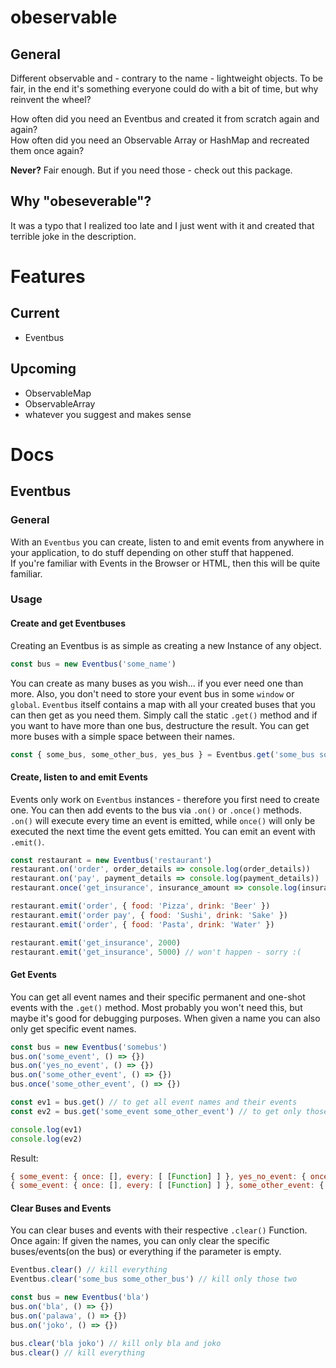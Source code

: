 # obeservable
## General
Different observable and - contrary to the name - lightweight objects.
To be fair, in the end it's something everyone could do with a bit of time, but why reinvent the wheel?

How often did you need an Eventbus and created it from scratch again and again?  
How often did you need an Observable Array or HashMap and recreated them once again?

**Never?** Fair enough. But if you need those - check out this package.

## Why "obeseverable"?
It was a typo that I realized too late and I just went with it and created that terrible joke in the description.

# Features
## Current
- Eventbus

## Upcoming
- ObservableMap
- ObservableArray
- whatever you suggest and makes sense

# Docs
## Eventbus
### General
With an `Eventbus` you can create, listen to and emit events from anywhere in your application, to do stuff depending on other stuff that happened.  
If you're familiar with Events in the Browser or HTML, then this will be quite familiar.  

### Usage
#### Create and get Eventbuses
Creating an Eventbus is as simple as creating a new Instance of any object.

```js
const bus = new Eventbus('some_name')
```

You can create as many buses as you wish... if you ever need one than more.
Also, you don't need to store your event bus in some `window` or `global`.
`Eventbus` itself contains a map with all your created buses that you can then get as you need them.
Simply call the static `.get()` method and if you want to have more than one bus, destructure the result.
You can get more buses with a simple space between their names.

```js
const { some_bus, some_other_bus, yes_bus } = Eventbus.get('some_bus some_other_bus yes_bus')
```

#### Create, listen to and emit Events
Events only work on `Eventbus` instances - therefore you first need to create one.
You can then add events to the bus via `.on()` or `.once()` methods.
`.on()` will execute every time an event is emitted, while `once()` will only be executed the next time the event gets emitted.
You can emit an event with `.emit()`.

```js
const restaurant = new Eventbus('restaurant')
restaurant.on('order', order_details => console.log(order_details))
restaurant.on('pay', payment_details => console.log(payment_details))
restaurant.once('get_insurance', insurance_amount => console.log(insurance_amount))

restaurant.emit('order', { food: 'Pizza', drink: 'Beer' })
restaurant.emit('order pay', { food: 'Sushi', drink: 'Sake' })
restaurant.emit('order', { food: 'Pasta', drink: 'Water' })

restaurant.emit('get_insurance', 2000)
restaurant.emit('get_insurance', 5000) // won't happen - sorry :(
```

#### Get Events
You can get all event names and their specific permanent and one-shot events with the `.get()` method.
Most probably you won't need this, but maybe it's good for debugging purposes.
When given a name you can also only get specific event names.

```js
const bus = new Eventbus('somebus')
bus.on('some_event', () => {})
bus.on('yes_no_event', () => {})
bus.on('some_other_event', () => {})
bus.once('some_other_event', () => {})

const ev1 = bus.get() // to get all event names and their events
const ev2 = bus.get('some_event some_other_event') // to get only those

console.log(ev1)
console.log(ev2)
```
Result:
```js
{ some_event: { once: [], every: [ [Function] ] }, yes_no_event: { once: [], every: [ [Function] ] }, some_other_event: { once: [ [Function] ], every: [ [Function] ] } }
{ some_event: { once: [], every: [ [Function] ] }, some_other_event: { once: [ [Function] ], every: [ [Function] ] } }
```

#### Clear Buses and Events
You can clear buses and events with their respective `.clear()` Function.
Once again: If given the names, you can only clear the specific buses/events(on the bus) or everything if the parameter is empty.

```js
Eventbus.clear() // kill everything
Eventbus.clear('some_bus some_other_bus') // kill only those two

const bus = new Eventbus('bla')
bus.on('bla', () => {})
bus.on('palawa', () => {})
bus.on('joko', () => {})

bus.clear('bla joko') // kill only bla and joko
bus.clear() // kill everything

```
